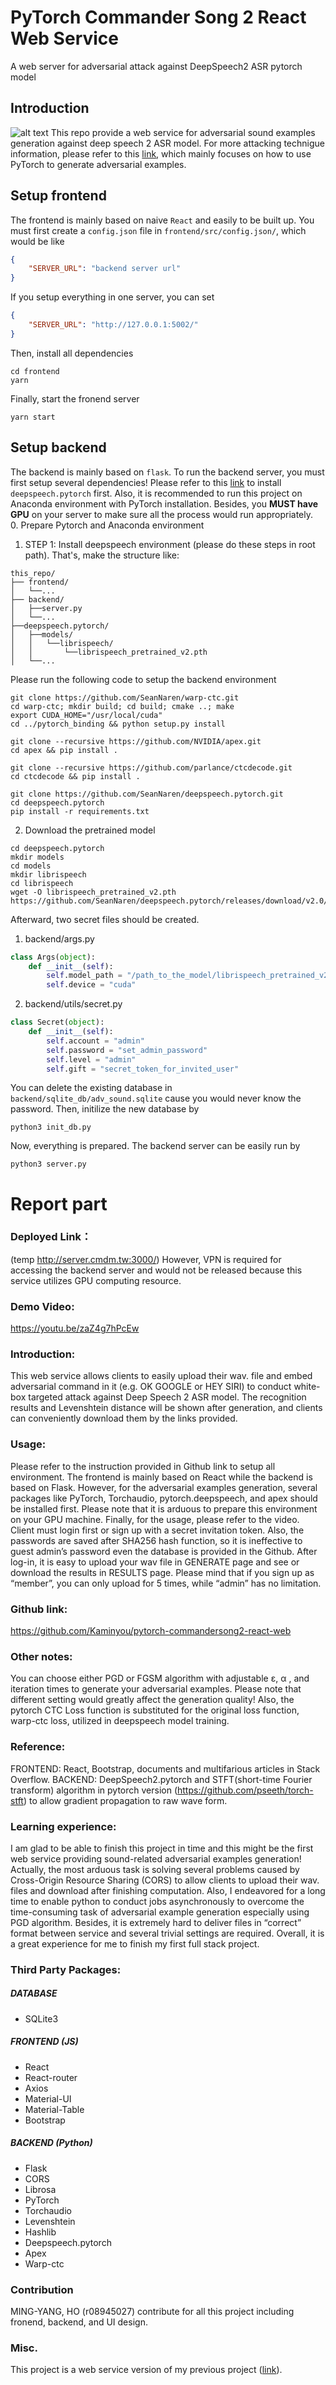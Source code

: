 # PyTorch Commander Song 2 React Web Service
A web server for adversarial attack against DeepSpeech2 ASR pytorch model
## Introduction
![alt text](./img/index.png)
This repo provide a web service for adversarial sound examples generation against deep speech 2 ASR model. For more attacking technigue information, please refer to this [link](https://github.com/Kaminyou/deepspeech2-pytorch-adversarial-attack), which mainly focuses on how to use PyTorch to generate adversarial examples.

## Setup frontend
The frontend is mainly based on naive `React` and easily to be built up. You must first create a `config.json` file in `frontend/src/config.json/`, which would be like
```json
{
    "SERVER_URL": "backend server url"
}
```
If you setup everything in one server, you can set
```json
{
    "SERVER_URL": "http://127.0.0.1:5002/"
}
```
Then, install all dependencies
```script
cd frontend
yarn
```
Finally, start the fronend server
```script
yarn start
```
## Setup backend
The backend is mainly based on `flask`. To run the backend server, you must first setup several dependencies! Please refer to this [link](https://github.com/Kaminyou/deepspeech2-pytorch-adversarial-attack) to install `deepspeech.pytorch` first. Also, it is recommended to run this project on Anaconda environment with PyTorch installation. Besides, you **MUST have GPU** on your server to make sure all the process would run appropriately.</br>
0. Prepare Pytorch and Anaconda environment
1. STEP 1: Install deepspeech environment (please do these steps in root path). That's, make the structure like:
```
this_repo/
├── frontend/
│   └──...
├── backend/
│   ├──server.py
│   └──...
├──deepspeech.pytorch/
│   ├──models/
│   │   └──librispeech/
│   │       └──librispeech_pretrained_v2.pth
│   └──...
```
Please run the following code to setup the backend environment
```script
git clone https://github.com/SeanNaren/warp-ctc.git
cd warp-ctc; mkdir build; cd build; cmake ..; make
export CUDA_HOME="/usr/local/cuda"
cd ../pytorch_binding && python setup.py install

git clone --recursive https://github.com/NVIDIA/apex.git
cd apex && pip install .

git clone --recursive https://github.com/parlance/ctcdecode.git
cd ctcdecode && pip install .

git clone https://github.com/SeanNaren/deepspeech.pytorch.git
cd deepspeech.pytorch
pip install -r requirements.txt
```
2. Download the pretrained model
```
cd deepspeech.pytorch
mkdir models
cd models
mkdir librispeech
cd librispeech
wget -O librispeech_pretrained_v2.pth https://github.com/SeanNaren/deepspeech.pytorch/releases/download/v2.0/librispeech_pretrained_v2.pth
```
Afterward, two secret files should be created.
1. backend/args.py
```python
class Args(object):
    def __init__(self):
        self.model_path = "/path_to_the_model/librispeech_pretrained_v2.pth"
        self.device = "cuda"

```
2. backend/utils/secret.py
```python
class Secret(object):
    def __init__(self):
        self.account = "admin"
        self.password = "set_admin_password"
        self.level = "admin"
        self.gift = "secret_token_for_invited_user"
```
You can delete the existing database in `backend/sqlite_db/adv_sound.sqlite` cause you would never know the password. Then, initilize the new database by
```script
python3 init_db.py
```
Now, everything is prepared. The backend server can be easily run by
```script
python3 server.py
```

# Report part
### Deployed Link：
(temp http://server.cmdm.tw:3000/) However, VPN is required for accessing the backend server and would not be released because this service utilizes GPU computing resource.
### Demo Video:
https://youtu.be/zaZ4g7hPcEw
### Introduction:
This web service allows clients to easily upload their wav. file and embed adversarial command in it (e.g. OK GOOGLE or HEY SIRI) to conduct white-box targeted attack against Deep Speech 2 ASR model. The recognition results and Levenshtein distance will be shown after generation, and clients can conveniently download them by the links provided.
### Usage:
Please refer to the instruction provided in Github link to setup all environment. The frontend is mainly based on React while the backend is based on Flask. However, for the adversarial examples generation, several packages like PyTorch, Torchaudio, pytorch.deepspeech, and apex should be installed first. Please note that it is arduous to prepare this environment on your GPU machine.
Finally, for the usage, please refer to the video. Client must login first or sign up with a secret invitation token. Also, the passwords are saved after SHA256 hash function, so it is ineffective to guest admin’s password even the database is provided in the Github. After log-in, it is easy to upload your wav file in GENERATE page and see or download the results in RESULTS page. Please mind that if you sign up as “member”, you can only upload for 5 times, while “admin” has no limitation.
### Github link:
https://github.com/Kaminyou/pytorch-commandersong2-react-web
### Other notes:
You can choose either PGD or FGSM algorithm with adjustable ε, α , and iteration times to generate your adversarial examples. Please note that different setting would greatly affect the generation quality! Also, the pytorch CTC Loss function is substituted for the original loss function, warp-ctc loss, utilized in deepspeech model training.
### Reference:
FRONTEND: React, Bootstrap, documents and multifarious articles in Stack Overflow.
BACKEND: DeepSpeech2.pytorch and STFT(short-time Fourier transform) algorithm in pytorch version (https://github.com/pseeth/torch-stft) to allow gradient propagation to raw wave form.
### Learning experience:
I am glad to be able to finish this project in time and this might be the first web service providing sound-related adversarial examples generation! Actually, the most arduous task is solving several problems caused by Cross-Origin Resource Sharing (CORS) to allow clients to upload their wav. files and download after finishing computation. Also, I endeavored for a long time to enable python to conduct jobs asynchronously to overcome the time-consuming task of adversarial example generation especially using PGD algorithm. Besides, it is extremely hard to deliver files in “correct” format between service and several trivial settings are required. Overall, it is a great experience for me to finish my first full stack project.
### Third Party Packages:
##### DATABASE
- SQLite3
##### FRONTEND (JS)
- React
- React-router
- Axios
- Material-UI
- Material-Table
- Bootstrap
##### BACKEND (Python)
- Flask
- CORS
- Librosa
- PyTorch
- Torchaudio
- Levenshtein
- Hashlib
- Deepspeech.pytorch
- Apex
- Warp-ctc
### Contribution
MING-YANG, HO (r08945027) contribute for all this project including fronend, backend, and UI design.

### Misc.
This project is a web service version of my previous project ([link](https://github.com/Kaminyou/deepspeech2-pytorch-adversarial-attack)).